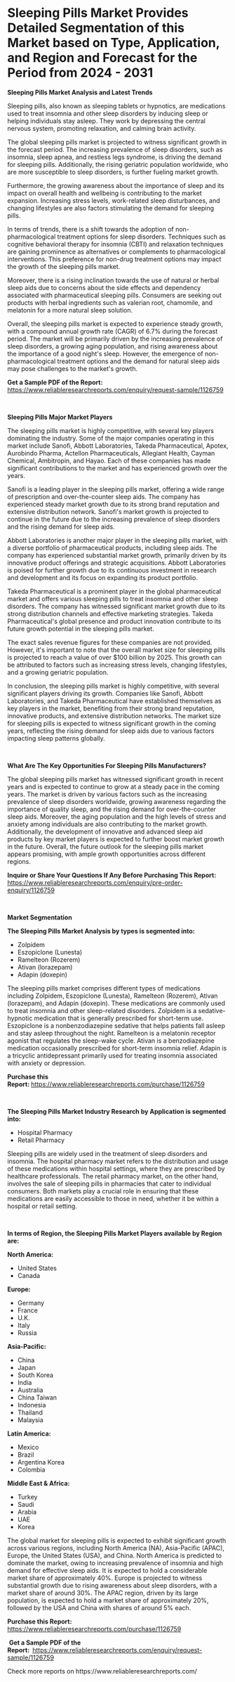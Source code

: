 <p><h1>Sleeping Pills Market Provides Detailed Segmentation of this Market based on Type, Application, and Region and Forecast for the Period from 2024 - 2031</h1></p><p><strong>Sleeping Pills Market Analysis and Latest Trends</strong></p>
<p><p>Sleeping pills, also known as sleeping tablets or hypnotics, are medications used to treat insomnia and other sleep disorders by inducing sleep or helping individuals stay asleep. They work by depressing the central nervous system, promoting relaxation, and calming brain activity.</p><p>The global sleeping pills market is projected to witness significant growth in the forecast period. The increasing prevalence of sleep disorders, such as insomnia, sleep apnea, and restless legs syndrome, is driving the demand for sleeping pills. Additionally, the rising geriatric population worldwide, who are more susceptible to sleep disorders, is further fueling market growth.</p><p>Furthermore, the growing awareness about the importance of sleep and its impact on overall health and wellbeing is contributing to the market expansion. Increasing stress levels, work-related sleep disturbances, and changing lifestyles are also factors stimulating the demand for sleeping pills.</p><p>In terms of trends, there is a shift towards the adoption of non-pharmacological treatment options for sleep disorders. Techniques such as cognitive behavioral therapy for insomnia (CBTI) and relaxation techniques are gaining prominence as alternatives or complements to pharmacological interventions. This preference for non-drug treatment options may impact the growth of the sleeping pills market.</p><p>Moreover, there is a rising inclination towards the use of natural or herbal sleep aids due to concerns about the side effects and dependency associated with pharmaceutical sleeping pills. Consumers are seeking out products with herbal ingredients such as valerian root, chamomile, and melatonin for a more natural sleep solution.</p><p>Overall, the sleeping pills market is expected to experience steady growth, with a compound annual growth rate (CAGR) of 6.7% during the forecast period. The market will be primarily driven by the increasing prevalence of sleep disorders, a growing aging population, and rising awareness about the importance of a good night's sleep. However, the emergence of non-pharmacological treatment options and the demand for natural sleep aids may pose challenges to the market's growth.</p></p>
<p><strong>Get a Sample PDF of the Report:&nbsp;</strong> <a href="https://www.reliableresearchreports.com/enquiry/request-sample/1126759">https://www.reliableresearchreports.com/enquiry/request-sample/1126759</a></p>
<p>&nbsp;</p>
<p><strong>Sleeping Pills Major Market Players</strong></p>
<p><p>The sleeping pills market is highly competitive, with several key players dominating the industry. Some of the major companies operating in this market include Sanofi, Abbott Laboratories, Takeda Pharmaceutical, Apotex, Aurobindo Pharma, Actellon Pharmaceuticals, Allegiant Health, Cayman Chemical, Ambitropin, and Hayao. Each of these companies has made significant contributions to the market and has experienced growth over the years.</p><p>Sanofi is a leading player in the sleeping pills market, offering a wide range of prescription and over-the-counter sleep aids. The company has experienced steady market growth due to its strong brand reputation and extensive distribution network. Sanofi's market growth is projected to continue in the future due to the increasing prevalence of sleep disorders and the rising demand for sleep aids.</p><p>Abbott Laboratories is another major player in the sleeping pills market, with a diverse portfolio of pharmaceutical products, including sleep aids. The company has experienced substantial market growth, primarily driven by its innovative product offerings and strategic acquisitions. Abbott Laboratories is poised for further growth due to its continuous investment in research and development and its focus on expanding its product portfolio.</p><p>Takeda Pharmaceutical is a prominent player in the global pharmaceutical market and offers various sleeping pills to treat insomnia and other sleep disorders. The company has witnessed significant market growth due to its strong distribution channels and effective marketing strategies. Takeda Pharmaceutical's global presence and product innovation contribute to its future growth potential in the sleeping pills market.</p><p>The exact sales revenue figures for these companies are not provided. However, it's important to note that the overall market size for sleeping pills is projected to reach a value of over $100 billion by 2025. This growth can be attributed to factors such as increasing stress levels, changing lifestyles, and a growing geriatric population.</p><p>In conclusion, the sleeping pills market is highly competitive, with several significant players driving its growth. Companies like Sanofi, Abbott Laboratories, and Takeda Pharmaceutical have established themselves as key players in the market, benefiting from their strong brand reputation, innovative products, and extensive distribution networks. The market size for sleeping pills is expected to witness significant growth in the coming years, reflecting the rising demand for sleep aids due to various factors impacting sleep patterns globally.</p></p>
<p>&nbsp;</p>
<p><strong>What Are The Key Opportunities For Sleeping Pills Manufacturers?</strong></p>
<p><p>The global sleeping pills market has witnessed significant growth in recent years and is expected to continue to grow at a steady pace in the coming years. The market is driven by various factors such as the increasing prevalence of sleep disorders worldwide, growing awareness regarding the importance of quality sleep, and the rising demand for over-the-counter sleep aids. Moreover, the aging population and the high levels of stress and anxiety among individuals are also contributing to the market growth. Additionally, the development of innovative and advanced sleep aid products by key market players is expected to further boost market growth in the future. Overall, the future outlook for the sleeping pills market appears promising, with ample growth opportunities across different regions.</p></p>
<p><strong>Inquire or Share Your Questions If Any Before Purchasing This Report:</strong> <a href="https://www.reliableresearchreports.com/enquiry/pre-order-enquiry/1126759">https://www.reliableresearchreports.com/enquiry/pre-order-enquiry/1126759</a></p>
<p>&nbsp;</p>
<p><strong>Market Segmentation</strong></p>
<p><strong>The Sleeping Pills Market Analysis by types is segmented into:</strong></p>
<p><ul><li>Zolpidem</li><li>Eszopiclone (Lunesta)</li><li>Ramelteon (Rozerem)</li><li>Ativan (lorazepam)</li><li>Adapin (doxepin)</li></ul></p>
<p><p>The sleeping pills market comprises different types of medications including Zolpidem, Eszopiclone (Lunesta), Ramelteon (Rozerem), Ativan (lorazepam), and Adapin (doxepin). These medications are commonly used to treat insomnia and other sleep-related disorders. Zolpidem is a sedative-hypnotic medication that is generally prescribed for short-term use. Eszopiclone is a nonbenzodiazepine sedative that helps patients fall asleep and stay asleep throughout the night. Ramelteon is a melatonin receptor agonist that regulates the sleep-wake cycle. Ativan is a benzodiazepine medication occasionally prescribed for short-term insomnia relief. Adapin is a tricyclic antidepressant primarily used for treating insomnia associated with anxiety or depression.</p></p>
<p><strong>Purchase this Report:&nbsp;</strong><a href="https://www.reliableresearchreports.com/purchase/1126759">https://www.reliableresearchreports.com/purchase/1126759</a></p>
<p>&nbsp;</p>
<p><strong>The Sleeping Pills Market Industry Research by Application is segmented into:</strong></p>
<p><ul><li>Hospital Pharmacy</li><li>Retail Pharmacy</li></ul></p>
<p><p>Sleeping pills are widely used in the treatment of sleep disorders and insomnia. The hospital pharmacy market refers to the distribution and usage of these medications within hospital settings, where they are prescribed by healthcare professionals. The retail pharmacy market, on the other hand, involves the sale of sleeping pills in pharmacies that cater to individual consumers. Both markets play a crucial role in ensuring that these medications are easily accessible to those in need, whether it be within a hospital or retail setting.</p></p>
<p>&nbsp;</p>
<p><strong>In terms of Region, the Sleeping Pills Market Players available by Region are:</strong></p>
<p>
    <p> <strong> North America: </strong>
        <ul>
            <li>United States</li>
            <li>Canada</li>
        </ul>
        </p> 
    <p> <strong> Europe: </strong>
        <ul>
            <li>Germany</li>
            <li>France</li>
            <li>U.K.</li>
            <li>Italy</li>
            <li>Russia</li>
        </ul>
        </p> 
    <p> <strong> Asia-Pacific: </strong>
        <ul>
            <li>China</li>
            <li>Japan</li>
            <li>South Korea</li>
            <li>India</li>
            <li>Australia</li>
            <li>China Taiwan</li>
            <li>Indonesia</li>
            <li>Thailand</li>
            <li>Malaysia</li>
        </ul>
        </p> 
    <p> <strong> Latin America: </strong>
        <ul>
            <li>Mexico</li>
            <li>Brazil</li>
            <li>Argentina Korea</li>
            <li>Colombia</li>
        </ul>
        </p> 
    <p> <strong> Middle East & Africa: </strong>
        <ul>
            <li>Turkey</li>
            <li>Saudi</li>
            <li>Arabia</li>
            <li>UAE</li>
            <li>Korea</li>
        </ul>
    </p>
    </p>
<p><p>The global market for sleeping pills is expected to exhibit significant growth across various regions, including North America (NA), Asia-Pacific (APAC), Europe, the United States (USA), and China. North America is predicted to dominate the market, owing to increasing prevalence of insomnia and high demand for effective sleep aids. It is expected to hold a considerable market share of approximately 40%. Europe is projected to witness substantial growth due to rising awareness about sleep disorders, with a market share of around 30%. The APAC region, driven by its large population, is expected to hold a market share of approximately 20%, followed by the USA and China with shares of around 5% each.</p></p>
<p><strong>Purchase this Report: </strong><a href="https://www.reliableresearchreports.com/purchase/1126759">https://www.reliableresearchreports.com/purchase/1126759</a></p>
<p>&nbsp;<strong>Get a Sample PDF of the Report:&nbsp;&nbsp;</strong><a href="https://www.reliableresearchreports.com/enquiry/request-sample/1126759">https://www.reliableresearchreports.com/enquiry/request-sample/1126759</a></p>
<p><strong></strong></p>
<p>Check more reports on https://www.reliableresearchreports.com/</p>